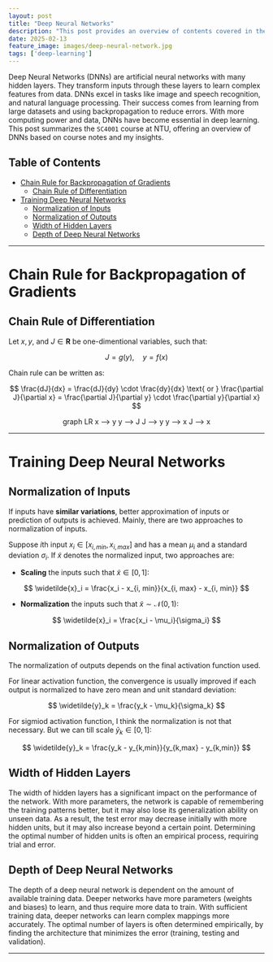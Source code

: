 ```yaml
---
layout: post
title: "Deep Neural Networks"
description: "This post provides an overview of contents covered in the SC4001 course in NTU, including Deep Neural Networks."
date: 2025-02-13
feature_image: images/deep-neural-network.jpg
tags: ['deep-learning']
---
```


Deep Neural Networks (DNNs) are artificial neural networks with many hidden layers. They transform inputs through these layers to learn complex features from data. DNNs excel in tasks like image and speech recognition, and natural language processing. Their success comes from learning from large datasets and using backpropagation to reduce errors. With more computing power and data, DNNs have become essential in deep learning. This post summarizes the `SC4001` course at NTU, offering an overview of DNNs based on course notes and my insights.

<!--more-->

## Table of Contents
- [Chain Rule for Backpropagation of Gradients](#chain-rule-for-backpropagation-of-gradients)
  - [Chain Rule of Differentiation](#chain-rule-of-differentiation)
- [Training Deep Neural Networks](#training-deep-neural-networks)
  - [Normalization of Inputs](#normalization-of-inputs)
  - [Normalization of Outputs](#normalization-of-outputs)
  - [Width of Hidden Layers](#width-of-hidden-layers)
  - [Depth of Deep Neural Networks](#depth-of-deep-neural-networks)

---

# Chain Rule for Backpropagation of Gradients

## Chain Rule of Differentiation

Let $x, y$, and $J \in \mathbf{R}$ be one-dimentional variables, such that:

$$
    J = g(y), \quad y = f(x)
$$

Chain rule can be written as:

$$
    \frac{dJ}{dx} = \frac{dJ}{dy} \cdot \frac{dy}{dx} \text{ or } \frac{\partial J}{\partial x} = \frac{\partial J}{\partial y} \cdot \frac{\partial y}{\partial x}
$$

<div style="text-align: center;" class="mermaid">
graph LR
    x --> y
    y --> J
    J --> y
    y --> x
    J --> x
</div>

---

# Training Deep Neural Networks

## Normalization of Inputs

If inputs have **similar variations**, better approximation of inputs or prediction of outputs is achieved. Mainly, there are two approaches to normalization of inputs.

Suppose $i$th input $x_i \in [x_{i,min}, x_{i,max}]$ and has a mean $\mu_i$ and a standard deviation $\sigma_i$. If $\widetilde{x}$ denotes the normalized input, two approaches are:

- **Scaling** the inputs such that $\widetilde{x} \in [0, 1]$:

$$
    \widetilde{x}_i = \frac{x_i - x_{i, min}}{x_{i, max} - x_{i, min}}
$$

- **Normalization** the inputs such that $\widetilde{x} \sim \mathcal{N}(0, 1)$:

$$
    \widetilde{x}_i = \frac{x_i - \mu_i}{\sigma_i}
$$

## Normalization of Outputs

The normalization of outputs depends on the final activation function used.

For linear activation function, the convergence is usually improved if each output is normalized to have zero mean and unit standard deviation: 

$$
    \widetilde{y}_k = \frac{y_k - \mu_k}{\sigma_k}
$$

For sigmiod activation function, I think the normalization is not that necessary. But we can till scale $\widetilde{y}_k \in [0, 1]$:

$$
    \widetilde{y}_k = \frac{y_k - y_{k,min}}{y_{k,max} - y_{k,min}}
$$

## Width of Hidden Layers

The width of hidden layers has a significant impact on the performance of the network. With more parameters, the network is capable of remembering the training patterns better, but it may also lose its generalization ability on unseen data. As a result, the test error may decrease initially with more hidden units, but it may also increase beyond a certain point. Determining the optimal number of hidden units is often an empirical process, requiring trial and error.


## Depth of Deep Neural Networks

The depth of a deep neural network is dependent on the amount of available training data. Deeper networks have more parameters (weights and biases) to learn, and thus require more data to train. With sufficient training data, deeper networks can learn complex mappings more accurately. The optimal number of layers is often determined empirically, by finding the architecture that minimizes the error (training, testing and validation).

---